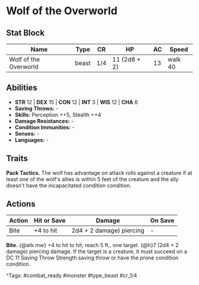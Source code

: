 # Wolf of the Overworld

## Stat Block

| Name | Type | CR | HP | AC | Speed |
|------|------|----|----|----|-------|
| Wolf of the Overworld | beast | 1/4 | 11 (2d8 + 2) | 13 | walk 40 |

## Abilities

- **STR** 12 | **DEX** 15 | **CON** 12 | **INT** 3 | **WIS** 12 | **CHA** 6
- **Saving Throws:** -  
- **Skills:** Perception ++5, Stealth ++4  
- **Damage Resistances:** -  
- **Condition Immunities:** -  
- **Senses:** -  
- **Languages:** -

## Traits

**Pack Tactics.** The wolf has advantage on attack rolls against a creature if at least one of the wolf's allies is within 5 feet of the creature and the ally doesn't have the incapacitated condition condition.


## Actions

| Action | Hit or Save | Damage | On Save |
|--------|--------------|--------|----------|
| Bite | +4 to hit | 2d4 + 2 damage) piercing | - |

**Bite.** {@atk mw} +4 to hit to hit; reach 5 ft., one target. {@h}7 (2d4 + 2 damage) piercing damage. If the target is a creature, it must succeed on a DC 11 Saving Throw Strength saving throw or have the prone condition condition.


^Tags: #combat_ready #monster #type_beast #cr_1/4